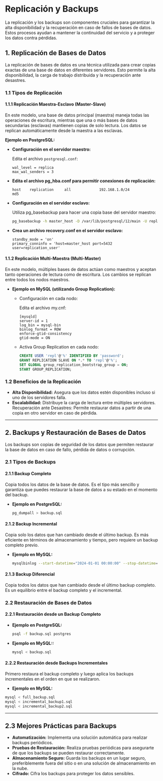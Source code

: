 # Replicación y Backups

La replicación y los backups son componentes cruciales para garantizar la alta disponibilidad y la recuperación en caso de fallos de bases de datos. Estos procesos ayudan a mantener la continuidad del servicio y a proteger los datos contra pérdidas.

## 1. Replicación de Bases de Datos

La replicación de bases de datos es una técnica utilizada para crear copias exactas de una base de datos en diferentes servidores. Esto permite la alta disponibilidad, la carga de trabajo distribuida y la recuperación ante desastres.

### 1.1 Tipos de Replicación

#### **1.1.1 Replicación Maestra-Esclavo (Master-Slave)**

En este modelo, una base de datos principal (maestra) maneja todas las operaciones de escritura, mientras que una o más bases de datos secundarias (esclavas) mantienen copias de solo lectura. Los datos se replican automáticamente desde la maestra a las esclavas.

**Ejemplo en PostgreSQL:**

- **Configuración en el servidor maestro:**

  Edita el archivo `postgresql.conf`:

  ```plaintext
  wal_level = replica
  max_wal_senders = 3

  ```

- **Edita el archivo pg_hba.conf para permitir conexiones de replicación:**

  ```plaintext
  host    replication     all             192.168.1.0/24           md5

  ```

- **Configuración en el servidor esclavo:**

  Utiliza pg_basebackup para hacer una copia base del servidor maestro:

  ```bash
  pg_basebackup -h master_host -D /var/lib/postgresql/12/main -U replication_user -P -X stream

  ```

- **Crea un archivo recovery.conf en el servidor esclavo:**

  ```plaintext
  standby_mode = 'on'
  primary_conninfo = 'host=master_host port=5432 user=replication_user'

  ```

#### **1.1.2 Replicación Multi-Maestra (Multi-Master)**

En este modelo, múltiples bases de datos actúan como maestros y aceptan tanto operaciones de lectura como de escritura. Los cambios se replican entre todos los nodos maestros.

- **Ejemplo en MySQL (utilizando Group Replication):**

  - Configuración en cada nodo:

    Edita el archivo my.cnf:

    ```plaintext
    [mysqld]
    server-id = 1
    log_bin = mysql-bin
    binlog_format = ROW
    enforce-gtid-consistency
    gtid-mode = ON

    ```

  - Activa Group Replication en cada nodo:

    ```sql
    CREATE USER 'repl'@'%' IDENTIFIED BY 'password';
    GRANT REPLICATION SLAVE ON *.* TO 'repl'@'%';
    SET GLOBAL group_replication_bootstrap_group = ON;
    START GROUP_REPLICATION;

    ```

### 1.2 Beneficios de la Replicación

- **Alta Disponibilidad:** Asegura que los datos estén disponibles incluso si uno de los servidores falla.
- **Escalabilidad:** Distribuye la carga de lectura entre múltiples servidores.
  Recuperación ante Desastres: Permite restaurar datos a partir de una copia en otro servidor en caso de pérdida.

---

## 2. Backups y Restauración de Bases de Datos

Los backups son copias de seguridad de los datos que permiten restaurar la base de datos en caso de fallo, pérdida de datos o corrupción.

### 2.1 Tipos de Backups

#### 2.1.1 Backup Completo

Copia todos los datos de la base de datos. Es el tipo más sencillo y garantiza que puedes restaurar la base de datos a su estado en el momento del backup.

- **Ejemplo en PostgreSQL:**

  ```bash
  pg_dumpall > backup.sql

  ```

#### 2.1.2 Backup Incremental

Copia solo los datos que han cambiado desde el último backup. Es más eficiente en términos de almacenamiento y tiempo, pero requiere un backup completo previo.

- **Ejemplo en MySQL:**

  ```bash
  mysqlbinlog --start-datetime="2024-01-01 00:00:00" --stop-datetime="2024-01-01 23:59:59" binlog.000001 > incremental_backup.sql

  ```

#### 2.1.3 Backup Diferencial

Copia todos los datos que han cambiado desde el último backup completo. Es un equilibrio entre el backup completo y el incremental.

### 2.2 Restauración de Bases de Datos

#### 2.2.1 Restauración desde un Backup Completo

- **Ejemplo en PostgreSQL:**

  ```bash
  psql -f backup.sql postgres

  ```

- **Ejemplo en MySQL::**

  ```bash
  mysql < backup.sql

  ```

#### 2.2.2 Restauración desde Backups Incrementales

Primero restaura el backup completo y luego aplica los backups incrementales en el orden en que se realizaron.

- **Ejemplo en MySQL:**

```bash
mysql < full_backup.sql
mysql < incremental_backup1.sql
mysql < incremental_backup2.sql

```

---

## 2.3 Mejores Prácticas para Backups

- **Automatización:** Implementa una solución automática para realizar backups periódicos.
- **Pruebas de Restauración:** Realiza pruebas periódicas para asegurarte de que los backups se pueden restaurar correctamente.
- **Almacenamiento Seguro:** Guarda los backups en un lugar seguro, preferiblemente fuera del sitio o en una solución de almacenamiento en la nube.
- **Cifrado:** Cifra los backups para proteger los datos sensibles.
